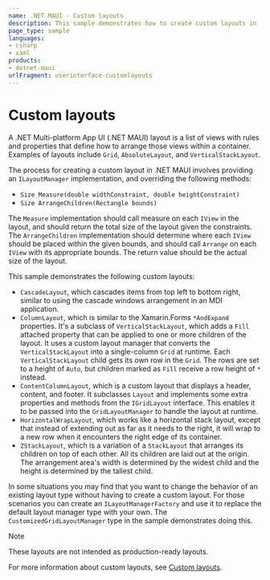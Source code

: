 ```yaml
---
name: .NET MAUI - Custom layouts
description: This sample demonstrates how to create custom layouts in .NET MAUI.
page_type: sample
languages:
- csharp
- xaml
products:
- dotnet-maui
urlFragment: userinterface-customlayouts
---
```


# Custom layouts

A .NET Multi-platform App UI (.NET MAUI) layout is a list of views with rules and properties that define how to arrange those views within a container. Examples of layouts include `Grid`, `AbsoluteLayout`, and `VerticalStackLayout`.

The process for creating a custom layout in .NET MAUI involves providing an `ILayoutManager` implementation, and overriding the following methods:

- `Size Measure(double widthConstraint, double heightConstraint)`
- `Size ArrangeChildren(Rectangle bounds)`

The `Measure` implementation should call measure on each `IView` in the layout, and should return the total size of the layout given the constraints. The `ArrangeChildren` implementation should determine where each `IView` should be placed within the given bounds, and should call `Arrange` on each `IView` with its appropriate bounds. The return value should be the actual size of the layout.

This sample demonstrates the following custom layouts:

- `CascadeLayout`, which cascades items from top left to bottom right, similar to using the cascade windows arrangement in an MDI application.
- `ColumnLayout`, which is similar to the Xamarin.Forms `*AndExpand` properties. It's a subclass of `VerticalStackLayout`, which adds a `Fill` attached property that can be applied to one or more children of the layout. It uses a custom layout manager that converts the `VerticalStackLayout` into a single-column `Grid` at runtime. Each `VerticalStackLayout` child gets its own row in the `Grid`. The rows are set to a height of `Auto`, but children marked as `Fill` receive a row height of `*` instead.
- `ContentColumnLayout`, which is a custom layout that displays a header, content, and footer. It subclasses `Layout` and implements some extra properties and methods from the `IGridLayout` interface. This enables it to be passed into the `GridLayoutManager` to handle the layout at runtime.
- `HorizontalWrapLayout`, which works like a horizontal stack layout, except that instead of extending out as far as it needs to the right, it will wrap to a new row when it encounters the right edge of its container.
- `ZStackLayout`, which is a variation of a `StackLayout` that arranges its children on top of each other. All its children are laid out at the origin. The arrangement area's width is determined by the widest child and the height is determined by the tallest child.

In some situations you may find that you want to change the behavior of an existing layout type without having to create a custom layout. For those scenarios you can create an `ILayoutManagerFactory` and use it to replace the default layout manager type with your own. The `CustomizedGridLayoutManager` type in the sample demonstrates doing this.

> [!NOTE]
> These layouts are not intended as production-ready layouts.

For more information about custom layouts, see [Custom layouts](https://learn.microsoft.com/dotnet/maui/user-interface/layouts/custom).
